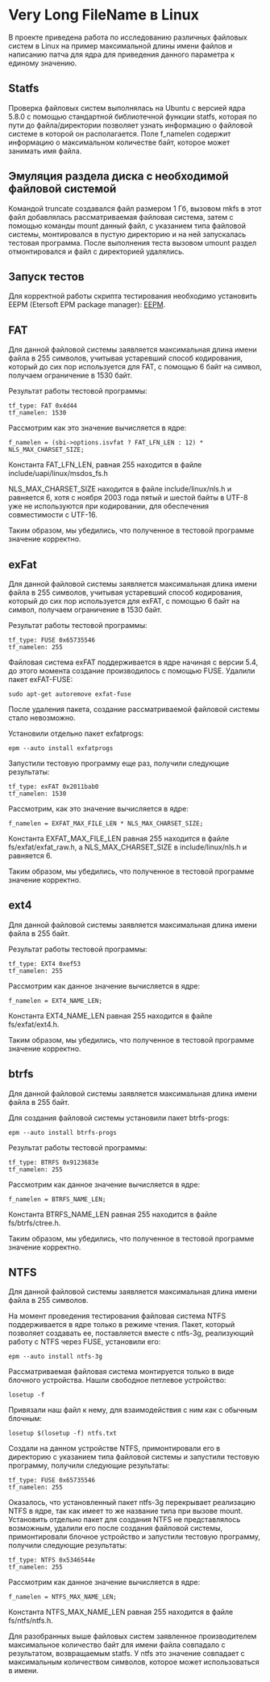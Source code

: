 # Very Long FileName в Linux
В проекте приведена работа по исследованию различных файловых систем в Linux на пример максимальной длины имени файлов 
и написанию патча для ядра для приведения данного параметра к единому значению.

## Statfs
Проверка файловых систем выполнялась на Ubuntu c версией ядра 5.8.0 с помощью стандартной библиотечной функции statfs, которая по пути до файла/директории позволяет узнать информацию о файловой
системе в которой он располагается. Поле f_namelen содержит информацию о максимальном количестве байт, которое может занимать имя файла.

## Эмуляция раздела диска с необходимой файловой системой
Командой truncate создавался файл размером 1 Гб, вызовом mkfs в этот файл добавлялась рассматриваемая файловая система, затем с помощью команды mount данный файл, с указанием типа файловой системы, монтировался в пустую директорию и на ней запускалась тестовая программа. После выполнения теста вызовом umount раздел отмонтировался и файл с директорией удалялись.

## Запуск тестов
Для корректной работы скрипта тестирования необходимо установить EEPM (Etersoft EPM package manager): [EEPM](https://github.com/Etersoft/eepm).

## FAT
Для данной файловой системы заявляется максимальная длина имени файла в 255 символов, учитывая устаревший способ кодирования, который до сих пор используется для FAT, с помощью 6 байт на символ, получаем ограничение в 1530 байт.

Результат работы тестовой программы:

```
tf_type: FAT 0x4d44
tf_namelen: 1530
```

Рассмотрим как это значение вычисляется в ядре:

```
f_namelen = (sbi->options.isvfat ? FAT_LFN_LEN : 12) * NLS_MAX_CHARSET_SIZE;
```
Константа FAT\_LFN\_LEN, равная 255 находится в файле include/uapi/linux/msdos_fs.h

NLS\_MAX\_CHARSET\_SIZE находится в файле include/linux/nls.h и равняется 6, хотя с ноября 2003 года пятый и шестой байты в UTF-8 уже не используются при кодировании, 
для обеспечения совместимости с UTF-16.

Таким образом, мы убедились, что полученное в тестовой программе значение корректно.

## exFat
Для данной файловой системы заявляется максимальная длина имени файла в 255 символов, учитывая устаревший способ кодирования, который до сих пор используется для exFAT, с помощью 6 байт на символ, получаем ограничение в 1530 байт.

Результат работы тестовой программы:

```
tf_type: FUSE 0x65735546
tf_namelen: 255
```

Файловая система exFAT поддерживается в ядре начиная с версии 5.4, до этого момента создание производилось с помощью FUSE. Удалили пакет exFAT-FUSE:

```
sudo apt-get autoremove exfat-fuse
```

После удаления пакета, создание рассматриваемой файловой системы стало невозможно. 

Установили отдельно пакет exfatprogs:

```
epm --auto install exfatprogs
```

Запустили тестовую программу еще раз, получили следующие результаты:

```
tf_type: exFAT 0x2011bab0
tf_namelen: 1530
```
Рассмотрим, как это значение вычисляется в ядре:

```
f_namelen = EXFAT_MAX_FILE_LEN * NLS_MAX_CHARSET_SIZE;
```

Константа EXFAT\_MAX\_FILE\_LEN равная 255 находится в файле fs/exfat/exfat_raw.h, а NLS\_MAX\_CHARSET\_SIZE в include/linux/nls.h и равняется 6.

Таким образом, мы убедились, что полученное в тестовой программе значение корректно.

## ext4
Для данной файловой системы заявляется максимальная длина имени файла в 255 байт.

Результат работы тестовой программы:

```
tf_type: EXT4 0xef53
tf_namelen: 255
```

Рассмотрим как данное значение вычисляется в ядре:

```
f_namelen = EXT4_NAME_LEN;
```

Константа EXT4\_NAME\_LEN равная 255 находится в файле fs/exfat/ext4.h.

Таким образом, мы убедились, что полученное в тестовой программе значение корректно.

## btrfs
Для данной файловой системы заявляется максимальная длина имени файла в 255 байт.

Для создания файловой системы установили пакет btrfs-progs:

```
epm --auto install btrfs-progs
```

Результат работы тестовой программы:

```
tf_type: BTRFS 0x9123683e
tf_namelen: 255
```

Рассмотрим как данное значение вычисляется в ядре:

```
f_namelen = BTRFS_NAME_LEN;
```

Константа BTRFS\_NAME\_LEN равная 255 находится в файле fs/btrfs/ctree.h.

Таким образом, мы убедились, что полученное в тестовой программе значение корректно.

## NTFS
Для данной файловой системы заявляется максимальная длина имени файла в 255 символов.

На момент проведения тестирования файловая система NTFS поддерживается в ядре только в режиме чтения. Пакет, который позволяет создавать ее, поставляется вместе с ntfs-3g, реализующий работу с NTFS через FUSE, установили его: 

```
epm --auto install ntfs-3g
```

Рассматриваемая файловая система монтируется только в виде блочного устройства. Нашли свободное петлевое устройство:

```
losetup -f
```

Привязали наш файл к нему, для взаимодействия с ним как с обычным блочным:

```
losetup $(losetup -f) ntfs.txt
```

Создали на данном устройстве NTFS, примонтировали его в директорию с указанием типа файловой системы и запустили тестовую программу, получили следующие результаты:

```
tf_type: FUSE 0x65735546
tf_namelen: 255
```

Оказалось, что установленный пакет ntfs-3g перекрывает реализацию NTFS в ядре, так как имеет то же название типа при вызове mount. Установить отдельно пакет для создания NTFS не представлялось возможным, удалили его после создания файловой системы, примонтировали блочное устройство и запустили тестовую программу, получили следующие результаты:

```
tf_type: NTFS 0x5346544e
tf_namelen: 255
```

Рассмотрим как данное значение вычисляется в ядре:

```
f_namelen = NTFS_MAX_NAME_LEN;
```

Константа NTFS\_MAX\_NAME\_LEN равная 255 находится в файле fs/ntfs/ntfs.h.

Для разобранных выше файловых систем заявленное производителем максимальное количество байт для имени файла совпадало с результатом, возвращаемым statfs. У ntfs это значение совпадает с максимальным количеством символов, которое может использоваться в имени. 